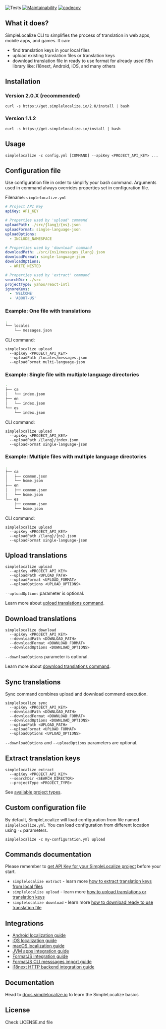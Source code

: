 

![Tests](https://github.com/simplelocalize/simplelocalize-cli/workflows/Run%20Tests/badge.svg)
[![Maintainability](https://api.codeclimate.com/v1/badges/af2f6a7680929a8dba41/maintainability)](https://codeclimate.com/github/simplelocalize/simplelocalize-cli/maintainability)
[![codecov](https://codecov.io/gh/simplelocalize/simplelocalize-cli/branch/master/graph/badge.svg)](https://codecov.io/gh/simplelocalize/simplelocalize-cli)

## What it does?

SimpleLocalize CLI to simplifies the process of translation in web apps, mobile apps, and games. It can:
- find translation keys in your local files
- upload existing translation files or translation keys
- download translation file in ready to use format for already used i18n library like: i18next, Android, iOS, and many others


## Installation

### Version 2.0.X (recommended)
```shell
curl -s https://get.simplelocalize.io/2.0/install | bash
```

### Version 1.1.2
```shell
curl -s https://get.simplelocalize.io/install | bash
```

## Usage

```shell
simplelocalize -c config.yml [COMMAND] --apiKey <PROJECT_API_KEY> ...
```

## Configuration file
Use configuration file in order to simplify your bash command. Arguments used in command always overrides properties set in configuration file.

Filename: `simplelocalize.yml`

```yaml
# Project API Key
apiKey: API_KEY

# Properties used by 'upload' command
uploadPath: ./src/{lang}/{ns}.json
uploadFormat: single-language-json
uploadOptions:
  - INCLUDE_NAMESPACE

# Properties used by 'download' command
downloadPath: ./src/{ns}/messages_{lang}.json
downloadFormat: single-language-json
downloadOptions:
  - WRITE_NESTED

# Properties used by 'extract' command
searchDir: ./src
projectType: yahoo/react-intl
ignoreKeys:
  - 'WELCOME'
  - 'ABOUT-US'
```

### Example: One file with translations

```bash
.
└── locales
    └── messages.json
```

CLI command:
```
simplelocalize upload 
  --apiKey <PROJECT_API_KEY>
  --uploadPath /locales/messages.json
  --uploadFormat multi-language-json
```


### Example: Single file with multiple language directories

```bash
.
├── ca
│   └── index.json
├── en
│   └── index.json
└── es
    └── index.json
```

CLI command:
```
simplelocalize upload 
  --apiKey <PROJECT_API_KEY>
  --uploadPath /{lang}/index.json
  --uploadFormat single-language-json
```

### Example: Multiple files with multiple language directories

```bash
.
├── ca
│   ├── common.json
│   └── home.json
├── en
│   ├── common.json
│   └── home.json
└── es
    ├── common.json
    └── home.json
```

CLI command:
```
simplelocalize upload 
  --apiKey <PROJECT_API_KEY>
  --uploadPath /{lang}/{ns}.json
  --uploadFormat single-language-json
```

## Upload translations

```shell
simplelocalize upload 
  --apiKey <PROJECT_API_KEY>
  --uploadPath <UPLOAD_PATH>
  --uploadFormat <UPLOAD_FORMAT>
  --uploadOptions <UPLOAD_OPTIONS>
```

`--uploadOptions` parameter is optional.

Learn more about [upload translations command](https://simplelocalize.io/docs/cli/upload-translations/).

## Download translations

```shell
simplelocalize download 
  --apiKey <PROJECT_API_KEY>
  --downloadPath <DOWNLOAD_PATH>
  --downloadFormat <DOWNLOAD_FORMAT>
  --downloadOptions <DOWNLOAD_OPTIONS>
```

`--downloadOptions` parameter is optional.

Learn more about [download translations command](https://simplelocalize.io/docs/cli/download-translations/).

## Sync translations
Sync command combines upload and download commend execution.
```properties
simplelocalize sync 
  --apiKey <PROJECT_API_KEY>
  --downloadPath <DOWNLOAD_PATH>
  --downloadFormat <DOWNLOAD_FORMAT>
  --downloadOptions <DOWNLOAD_OPTIONS>
  --uploadPath <UPLOAD_PATH>
  --uploadFormat <UPLOAD_FORMAT>
  --uploadOptions <UPLOAD_OPTIONS>
```

`--downloadOptions` and `--uploadOptions` parameters are optional.

## Extract translation keys

```properties
simplelocalize extract 
  --apiKey <PROJECT_API_KEY>
  --searchDir <SEARCH_DIRECTOR>
  --projectType <PROJECT_TYPE> 
```

See [available project types](https://simplelocalize.io/docs/cli/i18n-keys-extraction/).

## Custom configuration file
By default, SimpleLocalize will load configuration from file named `simplelocalize.yml`. You can load configuration from different location using `-c` parameters.

```properties
simplelocalize -c my-configuration.yml upload
```

## Commands documentation

Please remember to [get API Key for your SimpleLocalize project](https://simplelocalize.io/docs/cli/get-started/) before your start.

- `simplelocalize extract` - learn more [how to extract translation keys from local files](https://simplelocalize.io/docs/cli/i18n-keys-extraction/)
- `simplelocalize upload` - learn more [how to upload translations or translation keys](https://simplelocalize.io/docs/cli/upload-translations/)
- `simplelocalize download` - learn more [how to download ready to use translation file](https://simplelocalize.io/docs/cli/download-translations/)

## Integrations 

- [Android localization guide](https://simplelocalize.io/docs/integrations/android/)
- [iOS localization guide](https://simplelocalize.io/docs/integrations/ios-macos/)
- [macOS localization guide](https://simplelocalize.io/docs/integrations/ios-macos/)
- [JVM apps integration guide](https://simplelocalize.io/docs/file-formats/java-properties/)
- [FormatJS integration guide](https://simplelocalize.io/docs/integrations/format-js/)
- [FormatJS CLI messsages import guide](https://simplelocalize.io/docs/integrations/format-js-cli/)
- [i18next HTTP backend integration guide](https://simplelocalize.io/docs/integrations/i18next/)

## Documentation 

Head to [docs.simplelocalize.io](https://simplelocalize.io/docs/cli/get-started/) to learn the SimpleLocalize basics

## License

Check LICENSE.md file

